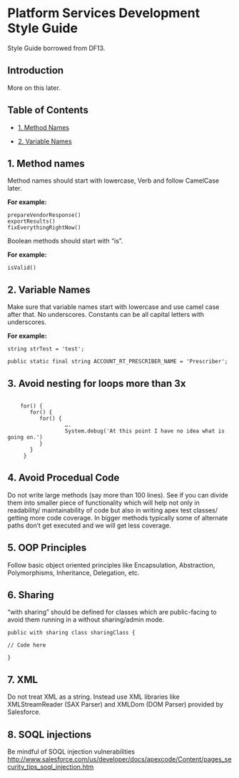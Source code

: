 # Platform Services Development Style Guide

Style Guide borrowed from DF13.

## Introduction

More on this later.

## Table of Contents

* [1. Method Names](#1-method-names)

* [2. Variable Names](#2-variable-names)

## 1. Method names

Method names should start with lowercase, Verb and follow CamelCase later.
    
**For example:**
```
prepareVendorResponse()
exportResults()
fixEverythingRightNow()
```
Boolean methods should start with “is”.

**For example:**
```
isValid()
```
## 2. Variable Names

Make sure that variable names start with lowercase and use camel case after that. No underscores. Constants can be all capital letters with underscores.

**For example:**
```
string strTest = 'test';

public static final string ACCOUNT_RT_PRESCRIBER_NAME = 'Prescriber';
```

## 3. Avoid nesting for loops more than 3x
```
 
    for() {
       for() {
          for() {
                  ….
                  System.debug('At this point I have no idea what is going on.')
          }
       }
     }
```

## 4. Avoid Procedual Code

Do not write large methods (say more than 100 lines). See if you can divide them into smaller piece of functionality which will help not only in readability/ maintainability of code but also in writing apex test classes/ getting more code coverage. In bigger methods typically some of alternate paths don’t get executed and we will get less coverage.
 
## 5. OOP Principles

Follow basic object oriented principles like Encapsulation, Abstraction, Polymorphisms, Inheritance, Delegation, etc.
  
## 6. Sharing

“with sharing” should be defined for classes which are public-facing to avoid them running in a without sharing/admin mode.

```
public with sharing class sharingClass {

// Code here

}
```

## 7. XML

Do not treat XML as a string. Instead use XML libraries like XMLStreamReader (SAX Parser) and XMLDom (DOM Parser) provided by Salesforce.

## 8. SOQL injections

Be mindful of SOQL injection vulnerabilities
http://www.salesforce.com/us/developer/docs/apexcode/Content/pages_security_tips_soql_injection.htm


